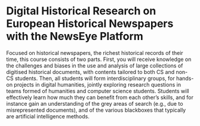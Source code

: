 # Digital Historical Research on European Historical Newspapers with the NewsEye Platform



Focused on historical newspapers, the richest historical records of their time, this course consists of two parts. First, you will receive knowledge on the challenges and biases in the use and analysis of large collections of digitised historical documents, with contents tailored to both CS and non-CS students. Then, all students will form interdisciplinary groups, for hands-on projects in digital humanities, jointly exploring research questions in teams formed of humanities and computer science students. Students will effectively learn how much they can benefit from each other’s skills, and for instance gain an understanding of the grey areas of search (e.g., due to misrepresented documents), and of the various blackboxes that typically are artificial intelligence methods.
